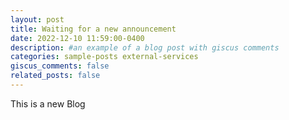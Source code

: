 ```yaml
---
layout: post
title: Waiting for a new announcement
date: 2022-12-10 11:59:00-0400
description: #an example of a blog post with giscus comments
categories: sample-posts external-services
giscus_comments: false
related_posts: false
---
```

This is a new Blog